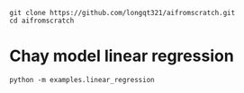 ```
git clone https://github.com/longqt321/aifromscratch.git
cd aifromscratch
```

# Chay model linear regression
```
python -m examples.linear_regression
```